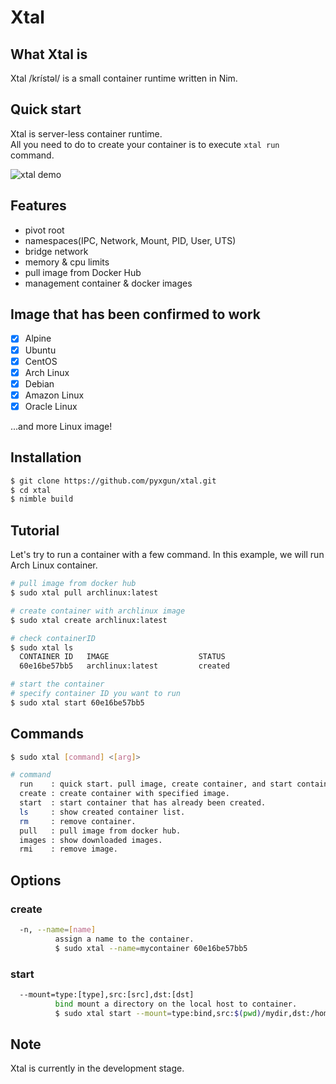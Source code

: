 # Xtal
## What Xtal is
Xtal /krístəl/ is a small container runtime written in Nim.

## Quick start
Xtal is server-less container runtime.  
All you need to do to create your container is to execute `xtal run` command.  

![xtal demo](https://raw.githubusercontent.com/wiki/pyxgun/xtal/xtal_introduce.gif)

## Features
- pivot root
- namespaces(IPC, Network, Mount, PID, User, UTS)
- bridge network
- memory & cpu limits
- pull image from Docker Hub
- management container & docker images

## Image that has been confirmed to work
- [x] Alpine
- [x] Ubuntu
- [x] CentOS
- [x] Arch Linux
- [x] Debian
- [x] Amazon Linux
- [x] Oracle Linux

...and more Linux image!

## Installation
```sh
$ git clone https://github.com/pyxgun/xtal.git
$ cd xtal
$ nimble build
```

## Tutorial
Let's try to run a container with a few command.
In this example, we will run Arch Linux container.
```sh
# pull image from docker hub
$ sudo xtal pull archlinux:latest

# create container with archlinux image
$ sudo xtal create archlinux:latest

# check containerID
$ sudo xtal ls
  CONTAINER ID   IMAGE                    STATUS
  60e16be57bb5   archlinux:latest         created

# start the container
# specify container ID you want to run
$ sudo xtal start 60e16be57bb5
```

## Commands
```sh
$ sudo xtal [command] <[arg]>

# command
  run    : quick start. pull image, create container, and start container.
  create : create container with specified image.
  start  : start container that has already been created.
  ls     : show created container list.
  rm     : remove container.
  pull   : pull image from docker hub.
  images : show downloaded images.
  rmi    : remove image.
```

## Options
### create
```sh
  -n, --name=[name]
          assign a name to the container.
          $ sudo xtal --name=mycontainer 60e16be57bb5
```

### start
```sh
  --mount=type:[type],src:[src],dst:[dst]
          bind mount a directory on the local host to container.
          $ sudo xtal start --mount=type:bind,src:$(pwd)/mydir,dst:/home 60e16be57bb5
```

## Note
Xtal is currently in the development stage.
